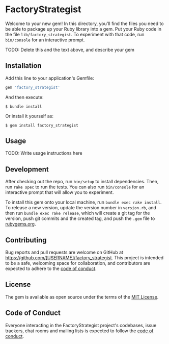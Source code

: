 # FactoryStrategist

Welcome to your new gem! In this directory, you'll find the files you need to be able to package up your Ruby library into a gem. Put your Ruby code in the file `lib/factory_strategist`. To experiment with that code, run `bin/console` for an interactive prompt.

TODO: Delete this and the text above, and describe your gem

## Installation

Add this line to your application's Gemfile:

```ruby
gem 'factory_strategist'
```

And then execute:

    $ bundle install

Or install it yourself as:

    $ gem install factory_strategist

## Usage

TODO: Write usage instructions here

## Development

After checking out the repo, run `bin/setup` to install dependencies. Then, run `rake spec` to run the tests. You can also run `bin/console` for an interactive prompt that will allow you to experiment.

To install this gem onto your local machine, run `bundle exec rake install`. To release a new version, update the version number in `version.rb`, and then run `bundle exec rake release`, which will create a git tag for the version, push git commits and the created tag, and push the `.gem` file to [rubygems.org](https://rubygems.org).

## Contributing

Bug reports and pull requests are welcome on GitHub at https://github.com/[USERNAME]/factory_strategist. This project is intended to be a safe, welcoming space for collaboration, and contributors are expected to adhere to the [code of conduct](https://github.com/[USERNAME]/factory_strategist/blob/main/CODE_OF_CONDUCT.md).

## License

The gem is available as open source under the terms of the [MIT License](https://opensource.org/licenses/MIT).

## Code of Conduct

Everyone interacting in the FactoryStrategist project's codebases, issue trackers, chat rooms and mailing lists is expected to follow the [code of conduct](https://github.com/[USERNAME]/factory_strategist/blob/main/CODE_OF_CONDUCT.md).
